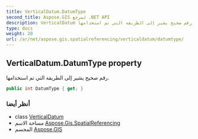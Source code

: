 ```yaml
---
title: VerticalDatum.DatumType
second_title: Aspose.GIS لمرجع .NET API
description: VerticalDatum ملكية. رقم صحيح يشير إلى الطريقة التي تم استخدامها.
type: docs
weight: 20
url: /ar/net/aspose.gis.spatialreferencing/verticaldatum/datumtype/
---
```

## VerticalDatum.DatumType property

رقم صحيح يشير إلى الطريقة التي تم استخدامها.

```csharp
public int DatumType { get; }
```

### أنظر أيضا

* class [VerticalDatum](../)
* مساحة الاسم [Aspose.Gis.SpatialReferencing](../../verticaldatum/)
* المجسم [Aspose.GIS](../../../)


